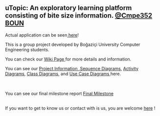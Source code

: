 <h2>uTopic: An exploratory learning platform consisting of bite size information. <a href="https://www.cmpe.boun.edu.tr/tr/courses/cmpe352">@Cmpe352 BOUN</a></h2>
<p>Actual application can be seen<a href="http://54.93.106.33:8080/"> here</a>!
<p>This is a group project developed by Boğaziçi University Computer Engineering students.</p>
<p>You can check our <a href="https://github.com/bounswe/bounswe2016group7/wiki">Wiki Page </a> for more details and information.</p>
<p>You can see our  <a href="https://github.com/bounswe/bounswe2016group7/wiki/Project-Description">Project Information </a>,<a href="https://github.com/bounswe/bounswe2016group7/wiki/Sequence-Diagrams">Sequence Diagrams</a>, <a href="https://github.com/bounswe/bounswe2016group7/wiki/>Activity-Diagrams">Activity Diagrams</a>, <a href="https://github.com/bounswe/bounswe2016group7/wiki/Class-Diagrams">Class Diagrams</a>, and <a href="https://github.com/bounswe/bounswe2016group7/wiki/Use-Case-Diagrams">Use Case Diagrams </a>here.</p>
</p>
<br><br>
You can see our final milestone report
<a href="https://github.com/bounswe/bounswe2016group7/wiki/Milestone-3-%22Final-Demo%22-22-12-2016">Final Milestone</a>
</p>
<p>
<br>If you want to get to know us or contact with is us, you are welcome <a href="https://github.com/bounswe/bounswe2016group7/wiki#developers">here</a> !
